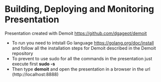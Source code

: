 # Building, Deploying and Monitoring Presentation

Presentation created with Demoit https://github.com/dgageot/demoit

- To run you need to intstall Go language https://golang.org/doc/install and follow all the installation steps for Demoit described in the Demoit repository
- To prevent to use sudo for all the commands in the presentation just execute first **sudo -s**
- Then type **demoit** and open the presentation in a browser in the url (http://localhost:8888)
